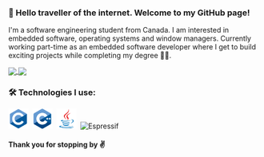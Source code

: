 ### :wave: Hello traveller of the internet. Welcome to my GitHub page!


I'm a software engineering student from Canada. I am interested in embedded software, operating systems and window managers. Currently working part-time as an embedded software developer where I get to build exciting projects while completing my degree 👨‍🎓.

<a href="https://github.com/Joey-Boivin/github-readme-stats">
  <img height=200 align="center" src="https://github-readme-stats.vercel.app/api?username=Joey-Boivin&show_icons=true&rank_icon=percentile&card_width=200&theme=moltack" />
</a>
<a href="https://github.com/Joey-Boivin/github-readme-stats">
  <img height=200 align="center" src="https://github-readme-stats.vercel.app/api/top-langs?username=Joey-Boivin&langs_count=8&card_width=300&theme=moltack" />
</a>

### 🛠️ Technologies I use:
<div>
  <img src="https://github.com/devicons/devicon/blob/master/icons/c/c-original.svg" title="C" alt="C" width="40" height="40"/>&nbsp;
  <img src="https://github.com/devicons/devicon/blob/master/icons/cplusplus/cplusplus-original.svg" title="C++" alt="C++" width="40" height="40"/>&nbsp;
  <img src="https://github.com/devicons/devicon/blob/master/icons/java/java-original.svg" title="Java" alt="Java" width="40" height="40"/>&nbsp;
  <img src="https://upload.wikimedia.org/wikipedia/commons/8/8e/Espressif_Logo.svg" title="Espressif" alt="Espressif" width="80" height="40"/>&nbsp;
</div>

#### Thank you for stopping by :v:
